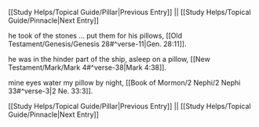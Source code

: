 [[Study Helps/Topical Guide/Pillar|Previous Entry]]  ||  [[Study Helps/Topical Guide/Pinnacle|Next Entry]]

 he took of the stones ... put them for his pillows, [[Old Testament/Genesis/Genesis 28#^verse-11|Gen. 28:11]].

 he was in the hinder part of the ship, asleep on a pillow, [[New Testament/Mark/Mark 4#^verse-38|Mark 4:38]].

 mine eyes water my pillow by night, [[Book of Mormon/2 Nephi/2 Nephi 33#^verse-3|2 Ne. 33:3]].

[[Study Helps/Topical Guide/Pillar|Previous Entry]]  ||  [[Study Helps/Topical Guide/Pinnacle|Next Entry]]